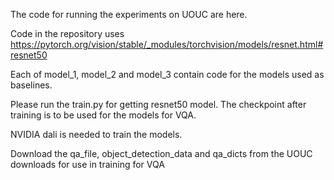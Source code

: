 The code for running the experiments on UOUC are here.

Code in the repository uses https://pytorch.org/vision/stable/_modules/torchvision/models/resnet.html#resnet50

Each of model_1, model_2 and model_3 contain code for the models used as baselines.

Please run the train.py for getting resnet50 model. The checkpoint after training is to be used for the models for VQA.

NVIDIA dali is needed to train the models.

Download the qa_file, object_detection_data and qa_dicts from the UOUC downloads for use in training for VQA

